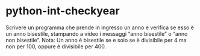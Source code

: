 # python-int-checkyear
Scrivere un programma che prende in ingresso un anno e verifica se esso è un anno bisestile, stampando a video i messaggi “anno bisestile” o “anno non bisestile”. Nota: Un anno è bisestile se e solo se è divisibile per 4 ma non per 100, oppure è divisibile per 400.
